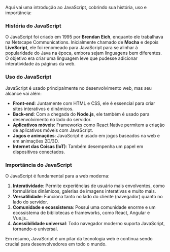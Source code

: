 
Aqui vai uma introdução ao JavaScript, cobrindo sua história, uso e importância:
### História do JavaScript

O JavaScript foi criado em 1995 por **Brendan Eich**, enquanto ele trabalhava na Netscape Communications. Inicialmente chamado de **Mocha** e depois **LiveScript**, ele foi renomeado para JavaScript para se alinhar à popularidade do Java na época, embora sejam linguagens bem diferentes. O objetivo era criar uma linguagem leve que pudesse adicionar interatividade às páginas da web.

### Uso do JavaScript

JavaScript é usado principalmente no desenvolvimento web, mas seu alcance vai além:
- **Front-end**: Juntamente com HTML e CSS, ele é essencial para criar sites interativos e dinâmicos.
- **Back-end**: Com a chegada do **Node.js**, ele também é usado para desenvolvimento no lado do servidor.
- **Aplicativos móveis**: Frameworks como React Native permitem a criação de aplicativos móveis com JavaScript.
- **Jogos e animações**: JavaScript é usado em jogos baseados na web e em animações 2D/3D.
- **Internet das Coisas (IoT)**: Também desempenha um papel em dispositivos conectados.

### Importância do JavaScript

O JavaScript é fundamental para a web moderna:
1. **Interatividade**: Permite experiências de usuário mais envolventes, como formulários dinâmicos, galerias de imagens interativas e muito mais.
2. **Versatilidade**: Funciona tanto no lado do cliente (navegador) quanto no lado do servidor.
3. **Comunidade e ecossistema**: Possui uma comunidade enorme e um ecossistema de bibliotecas e frameworks, como React, Angular e Vue.js..
4. **Acessibilidade universal**: Todo navegador moderno suporta JavaScript, tornando-o universal.

Em resumo, JavaScript é um pilar da tecnologia web e continua sendo crucial para desenvolvedores em todo o mundo.





